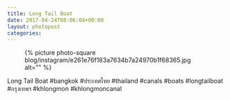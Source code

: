 ```yaml
---
title: Long Tail Boat
date: 2017-04-24T08:06:04+00:00
layout: photopost
categories:
---
```


<figure class="photo photo--square">
  {% picture photo-square blog/instagram/e261e76f183a7634b7a24970b1f68365.jpg alt="" %}
</figure>

Long Tail Boat
#bangkok #ประเทศไทย #thailand #canals #boats #longtailboat #กรุงเทพฯ #khlongmon #khlongmoncanal
